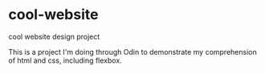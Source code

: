 # cool-website
cool website design project

This is a project I'm doing through Odin to demonstrate my comprehension of html and css, including flexbox.